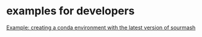 # examples for developers



[Example: creating a conda environment with the latest version of sourmash](6-creating-a-conda-environment-with-the-latest-version-of-sourmash.md)

